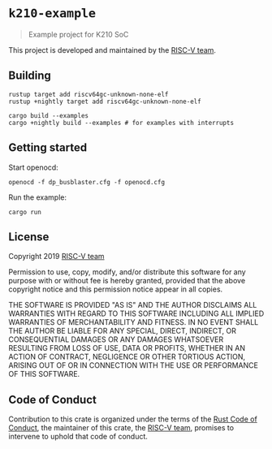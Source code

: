 # `k210-example`

> Example project for K210 SoC

This project is developed and maintained by the [RISC-V team][team].

## Building

```
rustup target add riscv64gc-unknown-none-elf
rustup +nightly target add riscv64gc-unknown-none-elf

cargo build --examples
cargo +nightly build --examples # for examples with interrupts
```

## Getting started

Start openocd:

    openocd -f dp_busblaster.cfg -f openocd.cfg

Run the example:

    cargo run


## License

Copyright 2019 [RISC-V team][team]

Permission to use, copy, modify, and/or distribute this software for any
purpose with or without fee is hereby granted, provided that the above
copyright notice and this permission notice appear in all copies.

THE SOFTWARE IS PROVIDED "AS IS" AND THE AUTHOR DISCLAIMS ALL WARRANTIES
WITH REGARD TO THIS SOFTWARE INCLUDING ALL IMPLIED WARRANTIES OF
MERCHANTABILITY AND FITNESS. IN NO EVENT SHALL THE AUTHOR BE LIABLE FOR
ANY SPECIAL, DIRECT, INDIRECT, OR CONSEQUENTIAL DAMAGES OR ANY DAMAGES
WHATSOEVER RESULTING FROM LOSS OF USE, DATA OR PROFITS, WHETHER IN AN
ACTION OF CONTRACT, NEGLIGENCE OR OTHER TORTIOUS ACTION, ARISING OUT OF
OR IN CONNECTION WITH THE USE OR PERFORMANCE OF THIS SOFTWARE.

## Code of Conduct

Contribution to this crate is organized under the terms of the [Rust Code of
Conduct][CoC], the maintainer of this crate, the [RISC-V team][team], promises
to intervene to uphold that code of conduct.

[CoC]: CODE_OF_CONDUCT.md
[team]: https://github.com/rust-embedded/wg#the-risc-v-team
